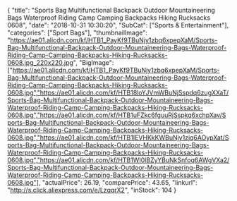 {
	"title": "Sports Bag Multifunctional Backpack Outdoor Mountaineering Bags Waterproof Riding Camp Camping Backpacks Hiking Rucksacks 0608",
	"date": "2018-10-31 10:30:20",
	"SubCat": ["Sports & Entertainment"],
	"categories": ["Sport Bags"],
	"thumbnailImage": "https://ae01.alicdn.com/kf/HTB1_PayKf9TBuNjy1zbq6xpepXaM/Sports-Bag-Multifunctional-Backpack-Outdoor-Mountaineering-Bags-Waterproof-Riding-Camp-Camping-Backpacks-Hiking-Rucksacks-0608.jpg_220x220.jpg",
	"BigImage": ["https://ae01.alicdn.com/kf/HTB1_PayKf9TBuNjy1zbq6xpepXaM/Sports-Bag-Multifunctional-Backpack-Outdoor-Mountaineering-Bags-Waterproof-Riding-Camp-Camping-Backpacks-Hiking-Rucksacks-0608.jpg","https://ae01.alicdn.com/kf/HTB18loYJVmWBuNjSspdq6zugXXaT/Sports-Bag-Multifunctional-Backpack-Outdoor-Mountaineering-Bags-Waterproof-Riding-Camp-Camping-Backpacks-Hiking-Rucksacks-0608.jpg","https://ae01.alicdn.com/kf/HTB1uFZkc6fguuRjSspkq6xchpXav/Sports-Bag-Multifunctional-Backpack-Outdoor-Mountaineering-Bags-Waterproof-Riding-Camp-Camping-Backpacks-Hiking-Rucksacks-0608.jpg","https://ae01.alicdn.com/kf/HTB1IEVHKkKWBuNjy1zjq6AOypXat/Sports-Bag-Multifunctional-Backpack-Outdoor-Mountaineering-Bags-Waterproof-Riding-Camp-Camping-Backpacks-Hiking-Rucksacks-0608.jpg","https://ae01.alicdn.com/kf/HTB1WI0lBZyYBuNkSnfoq6AWgVXa2/Sports-Bag-Multifunctional-Backpack-Outdoor-Mountaineering-Bags-Waterproof-Riding-Camp-Camping-Backpacks-Hiking-Rucksacks-0608.jpg"],
	"actualPrice": 26.19,
	"comparePrice": 43.65,
	"linkurl": "http://s.click.aliexpress.com/e/LzqqrX2",
	"inStock": 104
}
